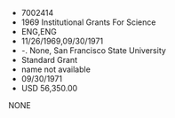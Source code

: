 * 7002414
* 1969 Institutional Grants For Science
* ENG,ENG
* 11/26/1969,09/30/1971
* -. None, San Francisco State University
* Standard Grant
*   name not available
* 09/30/1971
* USD 56,350.00

NONE